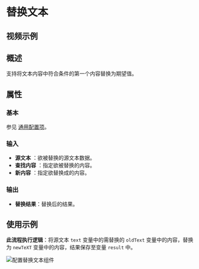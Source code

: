 # 替换文本

## 视频示例

## 概述

支持将文本内容中符合条件的第一个内容替换为期望值。

## 属性

### 基本

参见 [通用配置项](../Appendix/CommonConfigurationItems.md)。

### 输入

- **源文本** ：欲被替换的源文本数据。
- **查找内容** ：指定欲被替换的内容。
- **新内容** ：指定欲替换成的内容。

### 输出

- **替换结果**：替换后的结果。

## 使用示例

**此流程执行逻辑**：将源文本 `text` 变量中的需替换的 `oldText` 变量中的内容，替换为 `newTeXT` 变量中的内容，结果保存至变量 `result` 中。

![配置替换文本组件](https://docimages.blob.core.chinacloudapi.cn/images/Activities/ReplaceTextActivity2021010502.png)
